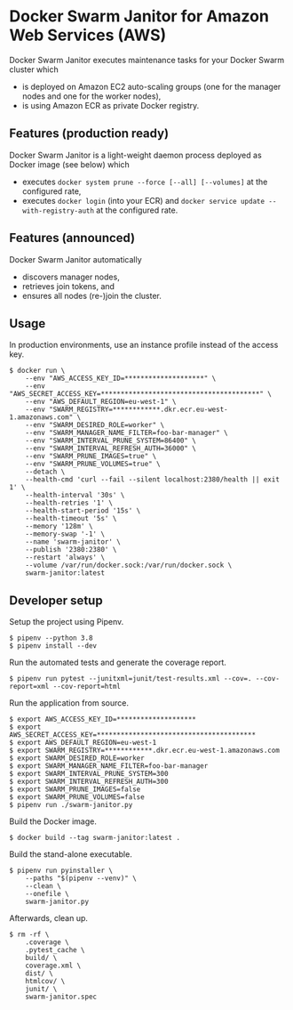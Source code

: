 # Docker Swarm Janitor for Amazon Web Services (AWS)

Docker Swarm Janitor executes maintenance tasks for your Docker Swarm cluster which
* is deployed on Amazon EC2 auto-scaling groups (one for the manager nodes and one for the worker nodes),
* is using Amazon ECR as private Docker registry.


## Features (production ready)

Docker Swarm Janitor is a light-weight daemon process deployed as Docker image (see below) which
* executes `docker system prune --force [--all] [--volumes]` at the configured rate,
* executes `docker login` (into your ECR) and `docker service update --with-registry-auth` at the configured rate.


## Features (announced)

Docker Swarm Janitor automatically
* discovers manager nodes,
* retrieves join tokens, and
* ensures all nodes (re-)join the cluster.


## Usage

In production environments, use an instance profile instead of the access key.
~~~~
$ docker run \
    --env "AWS_ACCESS_KEY_ID=********************" \
    --env "AWS_SECRET_ACCESS_KEY=****************************************" \
    --env "AWS_DEFAULT_REGION=eu-west-1" \
    --env "SWARM_REGISTRY=************.dkr.ecr.eu-west-1.amazonaws.com" \
    --env "SWARM_DESIRED_ROLE=worker" \
    --env "SWARM_MANAGER_NAME_FILTER=foo-bar-manager" \
    --env "SWARM_INTERVAL_PRUNE_SYSTEM=86400" \
    --env "SWARM_INTERVAL_REFRESH_AUTH=36000" \
    --env "SWARM_PRUNE_IMAGES=true" \
    --env "SWARM_PRUNE_VOLUMES=true" \
    --detach \
    --health-cmd 'curl --fail --silent localhost:2380/health || exit 1' \
    --health-interval '30s' \
    --health-retries '1' \
    --health-start-period '15s' \
    --health-timeout '5s' \
    --memory '128m' \
    --memory-swap '-1' \
    --name 'swarm-janitor' \
    --publish '2380:2380' \
    --restart 'always' \
    --volume /var/run/docker.sock:/var/run/docker.sock \
    swarm-janitor:latest
~~~~


## Developer setup

Setup the project using Pipenv.
~~~~
$ pipenv --python 3.8
$ pipenv install --dev
~~~~

Run the automated tests and generate the coverage report.
~~~~
$ pipenv run pytest --junitxml=junit/test-results.xml --cov=. --cov-report=xml --cov-report=html
~~~~

Run the application from source.
~~~~
$ export AWS_ACCESS_KEY_ID=********************
$ export AWS_SECRET_ACCESS_KEY=****************************************
$ export AWS_DEFAULT_REGION=eu-west-1
$ export SWARM_REGISTRY=************.dkr.ecr.eu-west-1.amazonaws.com
$ export SWARM_DESIRED_ROLE=worker
$ export SWARM_MANAGER_NAME_FILTER=foo-bar-manager
$ export SWARM_INTERVAL_PRUNE_SYSTEM=300
$ export SWARM_INTERVAL_REFRESH_AUTH=300
$ export SWARM_PRUNE_IMAGES=false
$ export SWARM_PRUNE_VOLUMES=false
$ pipenv run ./swarm-janitor.py
~~~~

Build the Docker image.
~~~~
$ docker build --tag swarm-janitor:latest .
~~~~

Build the stand-alone executable.
~~~~
$ pipenv run pyinstaller \
    --paths "$(pipenv --venv)" \
    --clean \
    --onefile \
    swarm-janitor.py
~~~~

Afterwards, clean up.
~~~~
$ rm -rf \
    .coverage \
    .pytest_cache \
    build/ \
    coverage.xml \
    dist/ \
    htmlcov/ \
    junit/ \
    swarm-janitor.spec
~~~~

